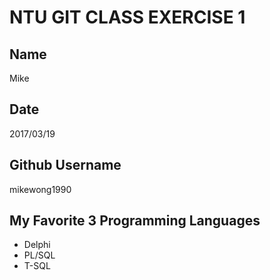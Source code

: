 # NTU GIT CLASS EXERCISE 1

Name
----
Mike 

Date
----
2017/03/19

Github Username
---------------
mikewong1990

My Favorite 3 Programming Languages
--------------------------------
- Delphi 
- PL/SQL 
- T-SQL
